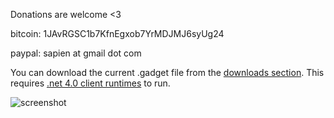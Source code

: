 Donations are welcome <3

bitcoin: 1JAvRGSC1b7KfnEgxob7YrMDJMJ6syUg24

paypal: sapien at gmail dot com


You can download the current .gadget file from the [downloads section](https://github.com/apeape/BTCGuild-Stats-Gadget/downloads).
This requires [.net 4.0 client runtimes](http://www.microsoft.com/downloads/en/details.aspx?FamilyID=5765d7a8-7722-4888-a970-ac39b33fd8ab) to run.


![screenshot](http://dl.dropbox.com/u/6281166/btcguild_gadget7.png)